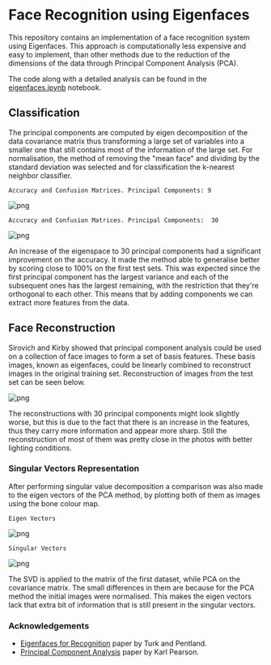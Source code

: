 # Face Recognition using Eigenfaces

This repository contains an implementation of a face recognition system using Eigenfaces. This approach is computationally less expensive and easy to implement, than other methods due to the reduction of the dimensions of the data through Principal Component Analysis (PCA). 

The code along with a detailed analysis can be found in the [eigenfaces.ipynb](eigenfaces.ipynb) notebook.

## Classification 

The principal components are computed by eigen decomposition of the data covariance matrix thus transforming a large set of variables into a smaller one that still contains most of the information of the large set. For normalisation, the method of removing the "mean face" and dividing by the standard deviation was selected and for classification the k-nearest neighbor classifier.  
  
```
Accuracy and Confusion Matrices. Principal Components: 9
``` 
![png](eigenfaces_files/eigenfaces_7_1.png)

```    
Accuracy and Confusion Matrices. Principal Components:  30
``` 
![png](eigenfaces_files/eigenfaces_7_3.png)
    
An increase of the eigenspace to 30 principal components had a significant improvement on the accuracy. It made the method able to generalise better by scoring close to 100% on the first test sets. This was expected since the first principal component has the largest variance and each of the subsequent ones has the largest remaining, with the restriction that they're orthogonal to each other. This means that by adding components we can extract more features from the data.

## Face Reconstruction

Sirovich and Kirby showed that principal component analysis could be used on a collection of face images to form a set of basis features. These basis images, known as eigenfaces, could be linearly combined to reconstruct images in the original training set. Reconstruction of images from the test set can be seen below.
    
![png](eigenfaces_files/eigenfaces_13_0.png)
    
The reconstructions with 30 principal components might look slightly worse, but this is due to the fact that there is an increase in the features, thus they carry more information and appear more sharp. Still the reconstruction of most of them was pretty close in the photos with better lighting conditions.

### Singular Vectors Representation

After performing singular value decomposition a comparison was also made to the eigen vectors of the PCA method, by plotting both of them as images using the bone colour map.

```
Eigen Vectors
``` 
![png](eigenfaces_files/eigenfaces_17_1.png)
    
``` 
Singular Vectors
``` 
![png](eigenfaces_files/eigenfaces_17_3.png)

The SVD is applied to the matrix of the first dataset, while PCA on the covariance matrix. The small differences in them are because for the PCA method the initial images were normalised. This makes the eigen vectors lack that extra bit of information that is still present in the singular vectors.

### Acknowledgements

- [Eigenfaces for Recognition](https://dl.acm.org/doi/10.1162/jocn.1991.3.1.71) paper by Turk and Pentland.
- [Principal Component Analysis](https://zenodo.org/record/1430636#.Y9lDsi8RqLc) paper by Karl Pearson.
